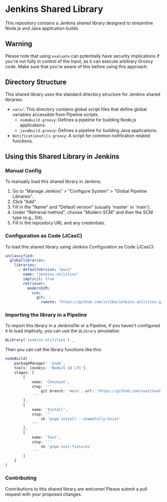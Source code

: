 # Jenkins Shared Library

This repository contains a Jenkins shared library designed to streamline Node.js and Java application builds.

## Warning

Please note that using `evaluate` can potentially have security implications if you're not fully in control of the input, as it can execute arbitrary Groovy code. Make sure that you're aware of this before using this approach.

## Directory Structure

This shared library uses the standard directory structure for Jenkins shared libraries:

- `vars/`: This directory contains global script files that define global variables accessible from Pipeline scripts.
    - `nodeBuild.groovy`: Defines a pipeline for building Node.js applications.
    - `javaBuild.groovy`: Defines a pipeline for building Java applications.
- `Notificationutils.groovy`: A script for common notification related functions.

## Using this Shared Library in Jenkins

### Manual Config

To manually load this shared library in Jenkins:

1. Go to "Manage Jenkins" > "Configure System" > "Global Pipeline Libraries".
2. Click "Add".
3. Fill in the "Name" and "Default version" (usually 'master' or 'main').
4. Under "Retrieval method", choose "Modern SCM" and then the SCM type (e.g., Git).
5. Fill in the repository URL and any credentials.

### Configuration as Code (JCasC)

To load this shared library using Jenkins Configuration as Code (JCasC):

```yaml
unclassified:
  globallibraries:
    libraries:
      - defaultVersion: "main"
        name: "jenkins-utilities"
        implicit: true
        retriever:
          modernSCM:
            scm:
              git:
                remote: "https://github.com/scr1ba/jenkins-utilities.git"
```

### Importing the library in a Pipeline

To import this library in a Jenkinsfile or a Pipeline, if you haven't configured it to load implicely, you can use the `@Library` annotation
```javascript
@Library('jenkins-utilities') _
```

Then you can call the library functions like this:
```javascript
nodeBuild(
    packageManager: 'pnpm',
    tools: [nodejs: 'NodeJS 18 LTS'],
    stages: [
        [
            name: 'Checkout',
            step: '''
                git branch: 'main', url: 'https://github.com/nuxt/nuxt.git'
            '''
        ],
        [
            name: 'Install',
            step: '''
                sh 'pnpm install --shamefully-hoist'
            '''
        ],
        [
            name: 'Test',
            step: '''
                sh 'pnpm test:fixtures'
            '''
        ]
    ]
)
```

### Contributing

Contributions to this shared library are welcome! Please submit a pull request with your proposed changes.
